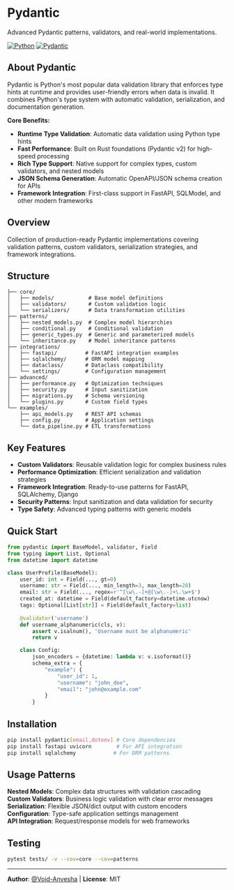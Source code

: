 # Pydantic

Advanced Pydantic patterns, validators, and real-world implementations.

[![Python](https://img.shields.io/badge/python-3.8+-blue.svg)](https://www.python.org/downloads/)
[![Pydantic](https://img.shields.io/badge/pydantic-2.0+-green.svg)](https://pydantic.dev/)

## About Pydantic

Pydantic is Python's most popular data validation library that enforces type hints at runtime and provides user-friendly errors when data is invalid. It combines Python's type system with automatic validation, serialization, and documentation generation.

**Core Benefits:**
- **Runtime Type Validation**: Automatic data validation using Python type hints
- **Fast Performance**: Built on Rust foundations (Pydantic v2) for high-speed processing
- **Rich Type Support**: Native support for complex types, custom validators, and nested models  
- **JSON Schema Generation**: Automatic OpenAPI/JSON schema creation for APIs
- **Framework Integration**: First-class support in FastAPI, SQLModel, and other modern frameworks

## Overview

Collection of production-ready Pydantic implementations covering validation patterns, custom validators, serialization strategies, and framework integrations.

## Structure

```
├── core/
│   ├── models/           # Base model definitions
│   ├── validators/       # Custom validation logic
│   └── serializers/      # Data transformation utilities
├── patterns/
│   ├── nested_models.py  # Complex model hierarchies
│   ├── conditional.py    # Conditional validation
│   ├── generic_types.py  # Generic and parameterized models
│   └── inheritance.py    # Model inheritance patterns
├── integrations/
│   ├── fastapi/         # FastAPI integration examples
│   ├── sqlalchemy/      # ORM model mapping
│   ├── dataclass/       # Dataclass compatibility
│   └── settings/        # Configuration management
├── advanced/
│   ├── performance.py   # Optimization techniques
│   ├── security.py      # Input sanitization
│   ├── migrations.py    # Schema versioning
│   └── plugins.py       # Custom field types
└── examples/
    ├── api_models.py    # REST API schemas
    ├── config.py        # Application settings
    └── data_pipeline.py # ETL transformations
```

## Key Features

- **Custom Validators**: Reusable validation logic for complex business rules
- **Performance Optimization**: Efficient serialization and validation strategies  
- **Framework Integration**: Ready-to-use patterns for FastAPI, SQLAlchemy, Django
- **Security Patterns**: Input sanitization and data validation for security
- **Type Safety**: Advanced typing patterns with generic models

## Quick Start

```python
from pydantic import BaseModel, validator, Field
from typing import List, Optional
from datetime import datetime

class UserProfile(BaseModel):
    user_id: int = Field(..., gt=0)
    username: str = Field(..., min_length=3, max_length=20)
    email: str = Field(..., regex=r'^[\w\.-]+@[\w\.-]+\.\w+$')
    created_at: datetime = Field(default_factory=datetime.utcnow)
    tags: Optional[List[str]] = Field(default_factory=list)
    
    @validator('username')
    def username_alphanumeric(cls, v):
        assert v.isalnum(), 'Username must be alphanumeric'
        return v

    class Config:
        json_encoders = {datetime: lambda v: v.isoformat()}
        schema_extra = {
            "example": {
                "user_id": 1,
                "username": "john_doe",
                "email": "john@example.com"
            }
        }
```

## Installation

```bash
pip install pydantic[email,dotenv] # Core dependencies
pip install fastapi uvicorn        # For API integration
pip install sqlalchemy            # For ORM patterns
```

## Usage Patterns

**Nested Models**: Complex data structures with validation cascading  
**Custom Validators**: Business logic validation with clear error messages  
**Serialization**: Flexible JSON/dict output with custom encoders  
**Configuration**: Type-safe application settings management  
**API Integration**: Request/response models for web frameworks

## Testing

```bash
pytest tests/ -v --cov=core --cov=patterns
```

---

**Author**: [@Void-Anvesha](https://github.com/Void-Anvesha) | **License**: MIT
